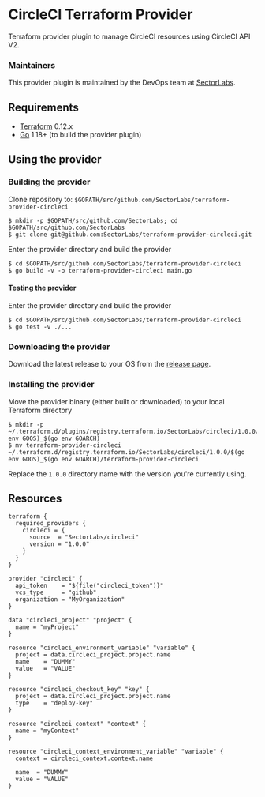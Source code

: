 # CircleCI Terraform Provider

Terraform provider plugin to manage CircleCI resources using CircleCI API V2.

### Maintainers

This provider plugin is maintained by the DevOps team at [SectorLabs](https://www.sectorlabs.ro).

## Requirements

- [Terraform](https://www.terraform.io/downloads.html) 0.12.x
- [Go](https://golang.org/doc/install) 1.18+ (to build the provider plugin)

## Using the provider

### Building the provider

Clone repository to: `$GOPATH/src/github.com/SectorLabs/terraform-provider-circleci`

```
$ mkdir -p $GOPATH/src/github.com/SectorLabs; cd $GOPATH/src/github.com/SectorLabs
$ git clone git@github.com:SectorLabs/terraform-provider-circleci.git
```

Enter the provider directory and build the provider

```
$ cd $GOPATH/src/github.com/SectorLabs/terraform-provider-circleci
$ go build -v -o terraform-provider-circleci main.go
```

#### Testing the provider

Enter the provider directory and build the provider

```
$ cd $GOPATH/src/github.com/SectorLabs/terraform-provider-circleci
$ go test -v ./...
```


### Downloading the provider

Download the latest release to your OS from the [release page](https://github.com/SectorLabs/terraform-provider-circleci/releases).

### Installing the provider

Move the provider binary (either built or downloaded) to your local Terraform directory

```
$ mkdir -p ~/.terraform.d/plugins/registry.terraform.io/SectorLabs/circleci/1.0.0/$(go env GOOS)_$(go env GOARCH)
$ mv terraform-provider-circleci ~/.terraform.d/registry.terraform.io/SectorLabs/circleci/1.0.0/$(go env GOOS)_$(go env GOARCH)/terraform-provider-circleci
```

Replace the `1.0.0` directory name with the version you're currently using.

## Resources

```hcl
terraform {
  required_providers {
    circleci = {
      source  = "SectorLabs/circleci"
      version = "1.0.0"
    }
  }
}

provider "circleci" {
  api_token    = "${file("circleci_token")}"
  vcs_type     = "github"
  organization = "MyOrganization"
}

data "circleci_project" "project" {
  name = "myProject"
}

resource "circleci_environment_variable" "variable" {
  project = data.circleci_project.project.name
  name    = "DUMMY"
  value   = "VALUE"
}

resource "circleci_checkout_key" "key" {
  project = data.circleci_project.project.name
  type    = "deploy-key"
}

resource "circleci_context" "context" {
  name = "myContext"
}

resource "circleci_context_environment_variable" "variable" {
  context = circleci_context.context.name

  name  = "DUMMY"
  value = "VALUE"
}
```